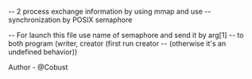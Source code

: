 --  2 process exchange information by using mmap and use
-- synchronization by POSIX semaphore

--  For launch this file use name of semaphore and send it by arg[1] 
-- to both program (writer, creator (first run creator 
-- (otherwise it's an undefined behavior))

Author - @Cobust
